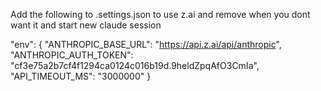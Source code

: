 Add the following to .settings.json to use z.ai and remove when you dont want it and start new claude session

"env": {
  "ANTHROPIC_BASE_URL": "https://api.z.ai/api/anthropic",
  "ANTHROPIC_AUTH_TOKEN": "cf3e75a2b7cf4f1294ca0124c016b19d.9heldZpqAfO3CmIa",
  "API_TIMEOUT_MS": "3000000"
}